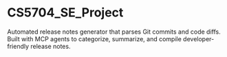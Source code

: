 # CS5704_SE_Project
Automated release notes generator that parses Git commits and code diffs. Built with MCP agents to categorize, summarize, and compile developer-friendly release notes.
